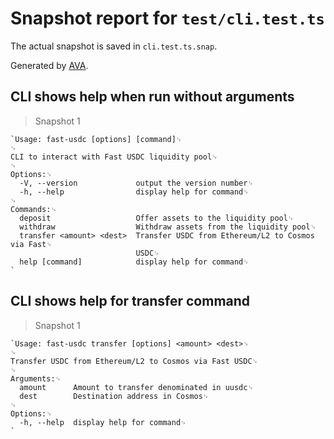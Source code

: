 # Snapshot report for `test/cli.test.ts`

The actual snapshot is saved in `cli.test.ts.snap`.

Generated by [AVA](https://avajs.dev).

## CLI shows help when run without arguments

> Snapshot 1

    `Usage: fast-usdc [options] [command]␊
    ␊
    CLI to interact with Fast USDC liquidity pool␊
    ␊
    Options:␊
      -V, --version             output the version number␊
      -h, --help                display help for command␊
    ␊
    Commands:␊
      deposit                   Offer assets to the liquidity pool␊
      withdraw                  Withdraw assets from the liquidity pool␊
      transfer <amount> <dest>  Transfer USDC from Ethereum/L2 to Cosmos via Fast␊
                                USDC␊
      help [command]            display help for command␊
    `

## CLI shows help for transfer command

> Snapshot 1

    `Usage: fast-usdc transfer [options] <amount> <dest>␊
    ␊
    Transfer USDC from Ethereum/L2 to Cosmos via Fast USDC␊
    ␊
    Arguments:␊
      amount      Amount to transfer denominated in uusdc␊
      dest        Destination address in Cosmos␊
    ␊
    Options:␊
      -h, --help  display help for command␊
    `
